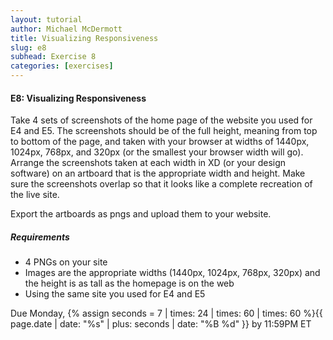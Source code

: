 ```yaml
---
layout: tutorial
author: Michael McDermott
title: Visualizing Responsiveness
slug: e8
subhead: Exercise 8
categories: [exercises]
---
```

#### E8: Visualizing Responsiveness
Take 4 sets of screenshots of the home page of the website you used for E4 and E5. The screenshots should be of the full height, meaning from top to bottom of the page, and taken with your browser at widths of 1440px, 1024px, 768px, and 320px (or the smallest your browser width will go). Arrange the screenshots taken at each width in XD (or your design software) on an artboard that is the appropriate width and height. Make sure the screenshots overlap so that it looks like a complete recreation of the live site.

Export the artboards as pngs and upload them to your website.

##### Requirements
* 4 PNGs on your site
* Images are the appropriate widths (1440px, 1024px, 768px, 320px) and the height is as tall as the homepage is on the web
* Using the same site you used for E4 and E5

<span class="due">Due Monday, {% assign seconds = 7 | times: 24 | times: 60 | times: 60 %}{{ page.date | date: "%s" | plus: seconds | date: "%B %d" }} by 11:59PM ET</span>
